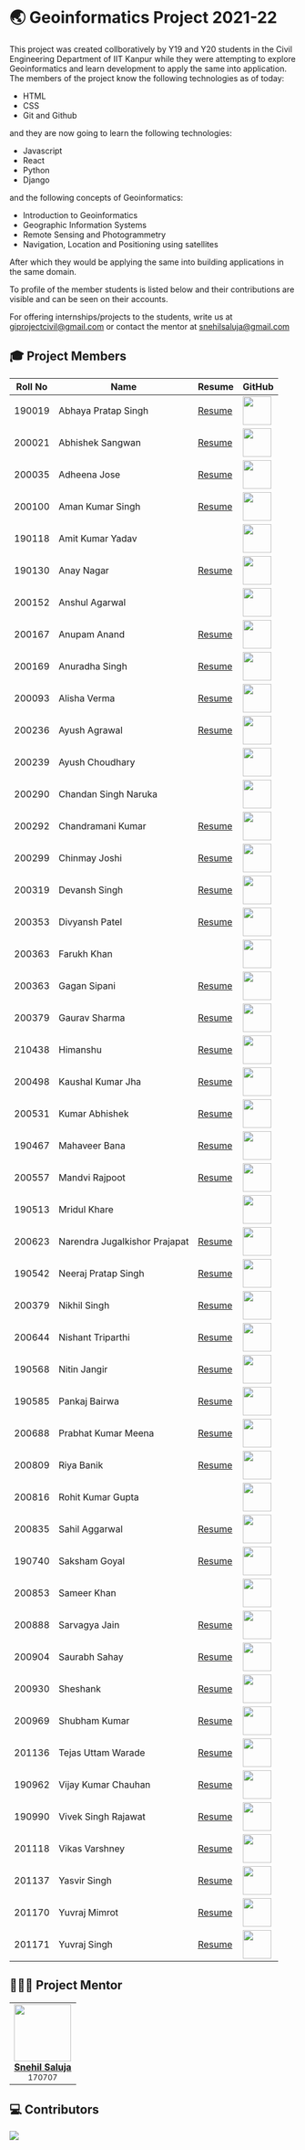 # 🌏 Geoinformatics Project 2021-22

This project was created collboratively by Y19 and Y20 students in the Civil Engineering Department of IIT Kanpur while they were attempting to explore Geoinformatics and learn development to apply the same into application. The members of the project know the following technologies as of today:

- HTML
- CSS
- Git and Github

and they are now going to learn the following technologies:

- Javascript
- React
- Python
- Django

and the following concepts of Geoinformatics:

- Introduction to Geoinformatics
- Geographic Information Systems
- Remote Sensing and Photogrammetry
- Navigation, Location and Positioning using satellites

After which they would be applying the same into building applications in the same domain.

To profile of the member students is listed below and their contributions are visible and can be seen on their accounts.

For offering internships/projects to the students, write us at giprojectcivil@gmail.com or contact the mentor at snehilsaluja@gmail.com

## 🎓 Project Members

| Roll No | Name                          | Resume                                                                                         | GitHub                                                                                                                  |
| ------- | ----------------------------- | ---------------------------------------------------------------------------------------------- | ----------------------------------------------------------------------------------------------------------------------- |
| 190019  | Abhaya Pratap Singh           | [Resume](https://drive.google.com/file/d/1tDHCM_zS5plcAhn1CY3C86Juf31Px6Tg/view?usp=sharing)   | [<img src="https://avatars.githubusercontent.com/apsingh001" width="50px;">](https://github.com/apsingh001)             |
| 200021  | Abhishek Sangwan              | [Resume](https://drive.google.com/file/d/1-igkARvEBN9q_FNoooMTC134hOJNDgiJ/view?usp=sharing)   | [<img src="https://avatars.githubusercontent.com/abhisheksangwan" width="50px;">](https://github.com/abhisheksangwan)   |
| 200035  | Adheena Jose                  | [Resume](https://drive.google.com/file/d/1mVUWHN1iGrfThmykHKejaYySocsQ36YE/view?usp=sharing)   | [<img src="https://avatars.githubusercontent.com/adheena20" width="50px;">](https://github.com/adheena20)               |
| 200100  | Aman Kumar Singh              | [Resume](https://amanks-20.github.io/GI_Project_Resume/)                                       | [<img src="https://avatars.githubusercontent.com/amanks-20" width="50px;">](https://github.com/amanks-20)               |
| 190118  | Amit Kumar Yadav              |                                                                                                | [<img src="https://avatars.githubusercontent.com/amit1729" width="50px;">](https://github.com/amit1729)                 |
| 190130  | Anay Nagar                    | [Resume](https://drive.google.com/file/d/1T6-1rB6RqiQ6PrOjgQA0hn0hRVnN04ha/view?usp=drivesdk)  | [<img src="https://avatars.githubusercontent.com/AnayGit" width="50px;">](https://github.com/AnayGit)                   |
| 200152  | Anshul Agarwal                |                                                                                                | [<img src="https://avatars.githubusercontent.com/ianshul625" width="50px;">](https://github.com/ianshul625)             |
| 200167  | Anupam Anand                  | [Resume](https://drive.google.com/file/d/1p4sI1Vk_mPUONu_MVNJxE-ID0OB0MJ34/view?usp=sharing)   | [<img src="https://avatars.githubusercontent.com/anupam01102002" width="50px;">](https://github.com/anupam01102002)     |
| 200169  | Anuradha Singh                | [Resume](https://drive.google.com/file/d/1ZnTd_TkNj_MAw4FPZ48wV2-3B84YtrB5/view?usp=sharing)   | [<img src="https://avatars.githubusercontent.com/anuradha20" width="50px;">](https://github.com/anuradha20)             |
| 200093  | Alisha Verma                  | [Resume](https://drive.google.com/drive/folders/1jhriq7FZVIS8X0biNmSi_zFkLtKGe3gR?usp=sharing) | [<img src="https://avatars.githubusercontent.com/AlishaVerma20" width="50px;">](https://github.com/AlishaVerma20)       |
| 200236  | Ayush Agrawal                 | [Resume](https://drive.google.com/file/d/1j8FM9x3Q_U-RvZj3BaKYTkL_TbxI4WQY/view?usp=sharing)   | [<img src="https://avatars.githubusercontent.com/ayush4602" width="50px;">](https://github.com/ayush4602)               |
| 200239  | Ayush Choudhary               |                                                                                                | [<img src="https://avatars.githubusercontent.com/ayushc0807" width="50px;">](https://github.com/ayushc0807)             |
| 200290  | Chandan Singh Naruka          |                                                                                                | [<img src="https://avatars.githubusercontent.com/csn2002" width="50px;">](https://github.com/csn2002)                   |
| 200292  | Chandramani Kumar             | [Resume](https://drive.google.com/file/d/1DUpIZfPUG2aTcevTtKK0HanyY5GVPEV0/view?usp=sharing)   | [<img src="https://avatars.githubusercontent.com/kchandra20" width="50px;">](https://github.com/kchandra20)             |
| 200299  | Chinmay Joshi                 | [Resume](https://drive.google.com/file/d/1mJV2DacQmAwdDuxxEXZtW-eNvb9irxPd/view?usp=sharing)   | [<img src="https://avatars.githubusercontent.com/chin2002" width="50px;">](https://github.com/chin2002)                 |
| 200319  | Devansh Singh                 | [Resume](https://drive.google.com/file/d/1fPFgUAAfZsBgON3MA2myhk8ojRfUgt0n/view?usp=sharing)   | [<img src="https://avatars.githubusercontent.com/DevanshSingh23" width="50px;">](https://github.com/DevanshSingh23)     |
| 200353  | Divyansh Patel                | [Resume](https://drive.google.com/file/d/1mvGPpuJotvn-PSo2O9PnbHiB-845yiwe/view?usp=sharing)   | [<img src="https://avatars.githubusercontent.com/pdivyansh20" width="50px;">](https://github.com/pdivyansh20)           |
| 200363  | Farukh Khan                   |                                                                                                | [<img src="https://avatars.githubusercontent.com/farukh20" width="50px;">](https://github.com/farukh20)                 |
| 200363  | Gagan Sipani                  | [Resume](https://drive.google.com/file/d/133W96I3pPU6VMmZBSvMkdStK90c9ycVK/view?usp=sharing)   | [<img src="https://avatars.githubusercontent.com/gagans20" width="50px;">](https://github.com/gagans20)                 |
| 200379  | Gaurav Sharma                 | [Resume](https://drive.google.com/file/d/1jgNzGAasAQmqdBWB-uOG6JPGEAdREnPh/view?usp=sharing)   | [<img src="https://avatars.githubusercontent.com/Gaurav262" width="50px;">](https://github.com/Gaurav262)               |
| 210438  | Himanshu                      | [Resume](https://drive.google.com/file/d/1EBlO5ha7_4engy2LRMYfUdReU-MltSRk/view?usp=sharing)   | [<img src="https://avatars.githubusercontent.com/him-spz" width="50px;">](https://github.com/him-spz)                   |
| 200498  | Kaushal Kumar Jha             | [Resume](https://drive.google.com/file/d/1qxpPeHLSjecauu5AifMIwbPmr6bgKI4E/view?usp=sharing)   | [<img src="https://avatars.githubusercontent.com/kaushalkj20" width="50px;">](https://github.com/kaushalkj20)           |
| 200531  | Kumar Abhishek                | [Resume](https://drive.google.com/file/d/1qvUn93ZdDlfNVLi4P_JOzb_IqA3uecrw/view?usp=sharing)   | [<img src="https://avatars.githubusercontent.com/kabhishek20" width="50px;">](https://github.com/kabhishek20)           |
| 190467  | Mahaveer Bana                 | [Resume](https://drive.google.com/file/d/1QJM7MvKEM5WnEhPzbj1UYwx9M5MlMT7v/view?usp=sharing)   | [<img src="https://avatars.githubusercontent.com/mvbana" width="50px;">](https://github.com/mvbana)                     |
| 200557  | Mandvi Rajpoot                | [Resume](https://drive.google.com/file/d/1PqsI74KCtEGDm0CZEEtwLK6gSKK_6p8o/view?usp=sharing)   | [<img src="https://avatars.githubusercontent.com/Mandvi-tech" width="50px;">](https://github.com/Mandvi-tech)           |
| 190513  | Mridul Khare                  |                                                                                                | [<img src="https://avatars.githubusercontent.com/" width="50px;">](https://github.com/)                                 |
| 200623  | Narendra Jugalkishor Prajapat | [Resume](https://drive.google.com/file/d/1TyEPpZjNkqFE5lxGvXP81roArF4AM7-9/view?usp=sharing)   | [<img src="https://avatars.githubusercontent.com/nprajapat20" width="50px;">](https://github.com/nprajapat20)           |
| 190542  | Neeraj Pratap Singh           | [Resume](https://drive.google.com/file/d/1p9GfxqEAnh_SqRimSOJG6BmtRxdLhzyl/view?usp=sharing)   | [<img src="https://avatars.githubusercontent.com/neeraj00x" width="50px;">](https://github.com/neeraj00x)               |
| 200379  | Nikhil Singh                  | [Resume](https://drive.google.com/file/d/1F1tyQndbAyLrQaIEiACz83XO9nRc8r7W/view?usp=sharing)   | [<img src="https://avatars.githubusercontent.com/snikhil20" width="50px;">](https://github.com/snikhil20)               |
| 200644  | Nishant Triparthi             | [Resume](https://drive.google.com/file/d/1jnfTd-BuGy_VtPV9W-YPWiEFNcrdB-CP/view?usp=drivesdk)  | [<img src="https://avatars.githubusercontent.com/trinish11" width="50px;">](https://github.com/snikhil20)               |
| 190568  | Nitin Jangir                  | [Resume](https://drive.google.com/file/d/1tbwN6zwlqnlZJ3WkNzVw_NKB170G_G_F/view?usp=sharing)   | [<img src="https://avatars.githubusercontent.com/nitinjr" width="50px;">](https://github.com/nitinjr)                   |
| 190585  | Pankaj Bairwa                 | [Resume](https://drive.google.com/file/d/1dGCd8Y2NfJnbfV1vM1ZO56hE1S-06FUU/view?usp=sharing)   | [<img src="https://avatars.githubusercontent.com/pnkjN" width="50px;">](https://github.com/pnkjN)                       |
| 200688  | Prabhat Kumar Meena           | [Resume](https://drive.google.com/file/d/1e4u5KwgAiNYbBG875S1VtIH5HAM3xryg/view?usp=sharing)   | [<img src="https://avatars.githubusercontent.com/prabhhatkumarr" width="50px;">](https://github.com/prabhhatkumarr)     |
| 200809  | Riya Banik                    | [Resume](https://drive.google.com/file/d/1LCjo1HjDxm26GbAfJC5ApistPhlijgce/view?usp=sharing)   | [<img src="https://avatars.githubusercontent.com/RiyaBanik" width="50px;">](https://github.com/RiyaBanik)               |
| 200816  | Rohit Kumar Gupta             |                                                                                                | [<img src="https://avatars.githubusercontent.com/rohitkg2003" width="50px;">](https://github.com/rohitkg2003)           |
| 200835  | Sahil Aggarwal                | [Resume](https://drive.google.com/file/d/12XShRVSO3fYJtLa8pkN7s82SiCDiqJTA/view?usp=sharing)   | [<img src="https://avatars.githubusercontent.com/49sahil" width="50px;">](https://github.com/49sahil)                   |
| 190740  | Saksham Goyal                 | [Resume](https://drive.google.com/file/d/1bZi0YvjTCHz4pupBsJds6zAVNmRJ1PNY/view?usp=sharing)   | [<img src="https://avatars.githubusercontent.com/saksham999" width="50px;">](https://github.com/saksham999)             |
| 200853  | Sameer Khan                   |                                                                                                | [<img src="https://avatars.githubusercontent.com/samthnkr" width="50px;">](https://github.com/samthnkr)                 |
| 200888  | Sarvagya Jain                 | [Resume](https://drive.google.com/file/d/1iZxEDkAsesdR8USfiemSIyJ8WDJSDzql/view?usp=sharing)   | [<img src="https://avatars.githubusercontent.com/Sarvagya-Jain09" width="50px;">](https://github.com/Sarvagya-Jain09)   |
| 200904  | Saurabh Sahay                 | [Resume](https://drive.google.com/file/d/1zW_dNBkHAAgvQK-djdBqNEo9f00FuTJl/view?usp=sharing)   | [<img src="https://avatars.githubusercontent.com/sahay-saurabh" width="50px;">](https://github.com/sahay-saurabh)       |
| 200930  | Sheshank                      | [Resume](https://drive.google.com/file/d/1Gv48voubAl9lH-iznfhvQXjhwEqCJLpS/view?usp=sharing)   | [<img src="https://avatars.githubusercontent.com/The-Avi" width="50px;">](https://github.com/The-Avi)                   |
| 200969  | Shubham Kumar                 | [Resume](https://drive.google.com/file/d/1Cum9KFMbGo7Xc9UY7r-B4_qsBGC2TvRl/view?usp=sharing)   | [<img src="https://avatars.githubusercontent.com/Shubham-707" width="50px;">](https://github.com/Shubham-707)           |
| 201136  | Tejas Uttam Warade            | [Resume](https://drive.google.com/file/d/1LKImamNsgqJ5UtPV_uhCzL8JgQi9v-TI/view?usp=sharing)   | [<img src="https://avatars.githubusercontent.com/Tejasuwarade" width="50px;">](https://github.com/Tejasuwarade)         |
| 190962  | Vijay Kumar Chauhan           | [Resume](https://drive.google.com/file/d/1g70U5FN5xA_UcSogscn2iCDxeWvtUHNZ/view?usp=sharing)   | [<img src="https://avatars.githubusercontent.com/vijaykc962" width="50px;">](https://github.com/vijaykc962)             |
| 190990  | Vivek Singh Rajawat           | [Resume](https://drive.google.com/file/d/1lsvC2RLoMRpqpQKE48TOpMHytUsInLpt/view?usp=sharing)   | [<img src="https://avatars.githubusercontent.com/vrajawat" width="50px;">](https://github.com/vrajawat)                 |
| 201118  | Vikas Varshney                | [Resume](https://drive.google.com/file/d/1B19lvUZuHajOzPiMGcVfmUG00Qih7K79/view?usp=sharing)   | [<img src="https://avatars.githubusercontent.com/Vikas-code-ux" width="50px;">](https://github.com/Vikas-code-ux)       |
| 201137  | Yasvir Singh                  | [Resume](https://drive.google.com/file/d/1hxgg8y24ZkdCXbHRNIlOVRY3yFZqDQxw/view?usp=sharing)   | [<img src="https://avatars.githubusercontent.com/" width="50px;">](https://github.com/)                                 |
| 201170  | Yuvraj Mimrot                 | [Resume](https://drive.google.com/file/d/17FZWgH0-5KEvVzUK3ZAulg3bw4zoXewG/view?usp=sharing)   | [<img src="https://avatars.githubusercontent.com/YuvrajMimrotZaki" width="50px;">](https://github.com/YuvrajMimrotZaki) |
| 201171  | Yuvraj Singh                  | [Resume](https://drive.google.com/file/d/1VdjtgLpIlk64ap9_5OOr8rnsYKkd4fBc/view?usp=sharing)   | [<img src="https://avatars.githubusercontent.com/Yuvraj1171" width="50px;">](https://github.com/Yuvraj1171)             |

## 👨🏻‍🏫 Project Mentor

<table>
  <tr>
    <td align="center">
      <a href="https://github.com/mrsnhl"><img src="https://avatars.githubusercontent.com/u/86979316?v=4" width="100px;">
        <br>
        <b>Snehil Saluja</b>
      </a>
      <br>
      <sub>170707</sub>
    </td>
  </tr>
</table>

## 💻 Contributors

<a href="https://github.com/mrsnhl/giproject/graphs/contributors">
  <img src="https://contrib.rocks/image?repo=mrsnhl/giproject">
</a>
